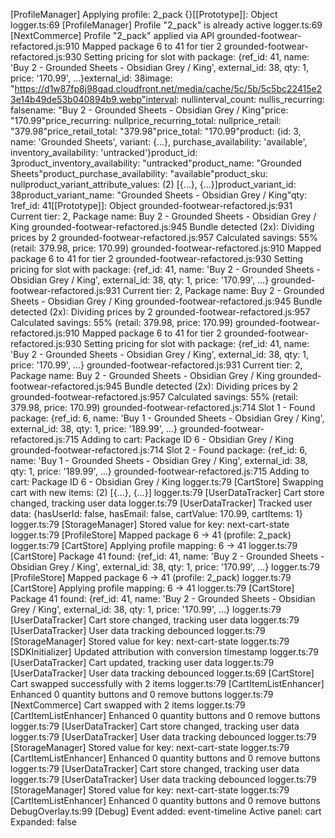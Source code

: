 [ProfileManager] Applying profile: 2_pack {}[[Prototype]]: Object
logger.ts:69 [ProfileManager] Profile "2_pack" is already active
logger.ts:69 [NextCommerce] Profile "2_pack" applied via API
grounded-footwear-refactored.js:910 Mapped package 6 to 41 for tier 2
grounded-footwear-refactored.js:930 Setting pricing for slot with package: {ref_id: 41, name: 'Buy 2 - Grounded Sheets - Obsidian Grey / King', external_id: 38, qty: 1, price: '170.99', …}external_id: 38image: "https://d1w87fp8j98gad.cloudfront.net/media/cache/5c/5b/5c5bc22415e23e14b49de53b040894b9.webp"interval: nullinterval_count: nullis_recurring: falsename: "Buy 2 - Grounded Sheets - Obsidian Grey / King"price: "170.99"price_recurring: nullprice_recurring_total: nullprice_retail: "379.98"price_retail_total: "379.98"price_total: "170.99"product: {id: 3, name: 'Grounded Sheets', variant: {…}, purchase_availability: 'available', inventory_availability: 'untracked'}product_id: 3product_inventory_availability: "untracked"product_name: "Grounded Sheets"product_purchase_availability: "available"product_sku: nullproduct_variant_attribute_values: (2) [{…}, {…}]product_variant_id: 38product_variant_name: "Grounded Sheets - Obsidian Grey / King"qty: 1ref_id: 41[[Prototype]]: Object
grounded-footwear-refactored.js:931 Current tier: 2, Package name: Buy 2 - Grounded Sheets - Obsidian Grey / King
grounded-footwear-refactored.js:945 Bundle detected (2x): Dividing prices by 2
grounded-footwear-refactored.js:957 Calculated savings: 55% (retail: 379.98, price: 170.99)
grounded-footwear-refactored.js:910 Mapped package 6 to 41 for tier 2
grounded-footwear-refactored.js:930 Setting pricing for slot with package: {ref_id: 41, name: 'Buy 2 - Grounded Sheets - Obsidian Grey / King', external_id: 38, qty: 1, price: '170.99', …}
grounded-footwear-refactored.js:931 Current tier: 2, Package name: Buy 2 - Grounded Sheets - Obsidian Grey / King
grounded-footwear-refactored.js:945 Bundle detected (2x): Dividing prices by 2
grounded-footwear-refactored.js:957 Calculated savings: 55% (retail: 379.98, price: 170.99)
grounded-footwear-refactored.js:910 Mapped package 6 to 41 for tier 2
grounded-footwear-refactored.js:930 Setting pricing for slot with package: {ref_id: 41, name: 'Buy 2 - Grounded Sheets - Obsidian Grey / King', external_id: 38, qty: 1, price: '170.99', …}
grounded-footwear-refactored.js:931 Current tier: 2, Package name: Buy 2 - Grounded Sheets - Obsidian Grey / King
grounded-footwear-refactored.js:945 Bundle detected (2x): Dividing prices by 2
grounded-footwear-refactored.js:957 Calculated savings: 55% (retail: 379.98, price: 170.99)
grounded-footwear-refactored.js:714 Slot 1 - Found package: {ref_id: 6, name: 'Buy 1 - Grounded Sheets - Obsidian Grey / King', external_id: 38, qty: 1, price: '189.99', …}
grounded-footwear-refactored.js:715 Adding to cart: Package ID 6 - Obsidian Grey / King
grounded-footwear-refactored.js:714 Slot 2 - Found package: {ref_id: 6, name: 'Buy 1 - Grounded Sheets - Obsidian Grey / King', external_id: 38, qty: 1, price: '189.99', …}
grounded-footwear-refactored.js:715 Adding to cart: Package ID 6 - Obsidian Grey / King
logger.ts:79 [CartStore] Swapping cart with new items: (2) [{…}, {…}]
logger.ts:79 [UserDataTracker] Cart store changed, tracking user data
logger.ts:79 [UserDataTracker] Tracked user data: {hasUserId: false, hasEmail: false, cartValue: 170.99, cartItems: 1}
logger.ts:79 [StorageManager] Stored value for key: next-cart-state
logger.ts:79 [ProfileStore] Mapped package 6 -> 41 (profile: 2_pack)
logger.ts:79 [CartStore] Applying profile mapping: 6 -> 41
logger.ts:79 [CartStore] Package 41 found: {ref_id: 41, name: 'Buy 2 - Grounded Sheets - Obsidian Grey / King', external_id: 38, qty: 1, price: '170.99', …}
logger.ts:79 [ProfileStore] Mapped package 6 -> 41 (profile: 2_pack)
logger.ts:79 [CartStore] Applying profile mapping: 6 -> 41
logger.ts:79 [CartStore] Package 41 found: {ref_id: 41, name: 'Buy 2 - Grounded Sheets - Obsidian Grey / King', external_id: 38, qty: 1, price: '170.99', …}
logger.ts:79 [UserDataTracker] Cart store changed, tracking user data
logger.ts:79 [UserDataTracker] User data tracking debounced
logger.ts:79 [StorageManager] Stored value for key: next-cart-state
logger.ts:79 [SDKInitializer] Updated attribution with conversion timestamp
logger.ts:79 [UserDataTracker] Cart updated, tracking user data
logger.ts:79 [UserDataTracker] User data tracking debounced
logger.ts:69 [CartStore] Cart swapped successfully with 2 items
logger.ts:79 [CartItemListEnhancer] Enhanced 0 quantity buttons and 0 remove buttons
logger.ts:79 [NextCommerce] Cart swapped with 2 items
logger.ts:79 [CartItemListEnhancer] Enhanced 0 quantity buttons and 0 remove buttons
logger.ts:79 [UserDataTracker] Cart store changed, tracking user data
logger.ts:79 [UserDataTracker] User data tracking debounced
logger.ts:79 [StorageManager] Stored value for key: next-cart-state
logger.ts:79 [CartItemListEnhancer] Enhanced 0 quantity buttons and 0 remove buttons
logger.ts:79 [UserDataTracker] Cart store changed, tracking user data
logger.ts:79 [UserDataTracker] User data tracking debounced
logger.ts:79 [StorageManager] Stored value for key: next-cart-state
logger.ts:79 [CartItemListEnhancer] Enhanced 0 quantity buttons and 0 remove buttons
DebugOverlay.ts:99 [Debug] Event added: event-timeline Active panel: cart Expanded: false